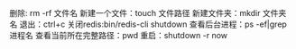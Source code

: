 删除: rm -rf 文件名
新建一个文件：touch 文件路径
新建文件夹：mkdir 文件夹名
退出：ctrl+c
关闭redis:bin/redis-cli shutdown
查看后台进程：ps -ef|grep 进程名
查看当前所在完整路径：pwd
重启：shutdown -r now